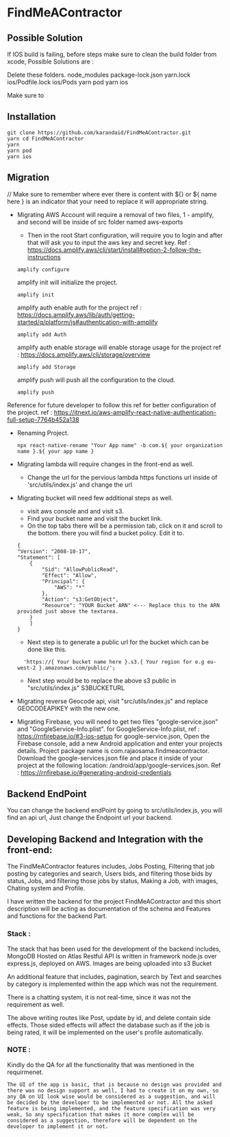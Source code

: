# FindMeAContractor

## Possible Solution

If IOS build is failing, before steps make sure to clean the build folder from xcode, Possible Solutions are :

Delete these folders.
node_modules
package-lock.json
yarn.lock
ios/Podfile.lock
ios/Pods
yarn pod
yarn ios

Make sure to

## Installation

    git clone https://github.com/karandaid/FindMeAContractor.git
    yarn cd FindMeAContractor
    yarn
    yarn pod
    yarn ios

## Migration

// Make sure to remember where ever there is content with ${} or ${ name here } is an indicator that your need to replace it will appropriate string.

- Migrating AWS Account will require a removal of two files, 1 - amplify, and second will be inside of src folder named aws-exports

  - Then in the root
    Start configuration, will require you to login and after that will ask you to input the aws key and secret key.
    Ref : https://docs.amplify.aws/cli/start/install#option-2-follow-the-instructions

  ```
  amplify configure
  ```

  amplify init will initialize the project.

  ```
  amplify init
  ```

  amplify auth enable auth for the project
  ref : https://docs.amplify.aws/lib/auth/getting-started/q/platform/js#authentication-with-amplify

  ```
  amplify add Auth
  ```

  amplify auth enable storage will enable storage usage for the project
  ref : https://docs.amplify.aws/cli/storage/overview

  ```
  amplify add Storage
  ```

  amplify push will push all the configuration to the cloud.

  ```
  amplify push
  ```

Reference for future developer to follow this ref for better configuration of the project.
ref : https://itnext.io/aws-amplify-react-native-authentication-full-setup-7764b452a138

- Renaming Project.

  ```
  npx react-native-rename "Your App name" -b com.${ your organization name }.${ your app name }
  ```

- Migrating lambda will require changes in the front-end as well.

  - Change the url for the pervious lambda https functions url inside of 'src/utils/index.js' and change the url

- Migrating bucket will need few additional steps as well.

  - visit aws console and and visit s3.
  - Find your bucket name and visit the bucket link.
  - On the top tabs there will be a permission tab, click on it and scroll to the bottom. there you will find a bucket policy. Edit it to.

  ```
  {
  "Version": "2008-10-17",
  "Statement": [
      {
          "Sid": "AllowPublicRead",
          "Effect": "Allow",
          "Principal": {
              "AWS": "*"
          },
          "Action": "s3:GetObject",
          "Resource": "YOUR Bucket ARN" <--- Replace this to the ARN provided just above the textarea.
      }
      ]
  }
  ```

  - Next step is to generate a public url for the bucket which can be done like this.

  ```
    'https://{ Your bucket name here }.s3.{ Your region for e.g eu-west-2 }.amazonaws.com/public/';
  ```

  - Next step would be to replace the above s3 public in "src/utils/index.js" S3BUCKETURL

- Migrating reverse Geocode api, visit "src/utils/index.js" and replace GEOCODEAPIKEY with the new one.

- Migrating Firebase, you will need to get two files "google-service.json" and "GoogleService-Info.plist".
  for GoogleService-Info.plist, ref : https://rnfirebase.io/#3-ios-setup
  for google-service.json,
  Open the Firebase console, add a new Android application and enter your projects details. Project package name is com.rajaosama.findmeacontractor. Download the google-services.json file and place it inside of your project at the following location: /android/app/google-services.json.
  Ref : https://rnfirebase.io/#generating-android-credentials

## Backend EndPoint

You can change the backend endPoint by going to src/utils/index.js, you will find an api url, Just change the Endpoint url your backend.

## Developing Backend and Integration with the front-end:

The FindMeAContractor features includes, Jobs Posting, Filtering that job posting by categories and search, Users bids, and filtering those bids by status, Jobs, and filtering those jobs by status, Making a Job, with images, Chating system and Profile.

I have written the backend for the project FindMeAContractor and this short description will be acting as documentation of the schema and Features and functions for the backend Part.

### Stack :

The stack that has been used for the development of the backend includes,
MongoDB Hosted on Atlas
Restful API is written in framework node.js over express.js, deployed on AWS.
Images are being uploaded into s3 Bucket

An additional feature that includes, pagination, search by Text and searches by category is implemented within the app which was not the requirement.

There is a chatting system, it is not real-time, since it was not the requirement as well.

The above writing routes like Post, update by id, and delete contain side effects. Those sided effects will affect the database such as if the job is being rated, it will be implemented on the user's profile automatically.

### NOTE :

Kindly do the QA for all the functionality that was mentioned in the requirmenet.

`The UI of the app is basic, that is because no design was provided and there was no design support as well, I had to create it on my own, so any QA on UI look wise would be considered as a suggestion, and will be decided by the developer to be implemented or not. All the asked feature is being implemented, and the feature specification was very weak, So any specification that makes it more complex will be considered as a suggestion, therefore will be dependent on the developer to implement it or not.`
